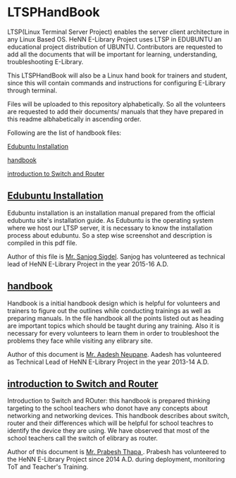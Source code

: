 LTSPHandBook
============
LTSP(Linux Terminal Server Project) enables the server client architecture in any Linux Based OS. HeNN E-Library Project uses LTSP in EDUBUNTU an educational project distribution of UBUNTU. 
Contributors are requested to add all the documents that will be important for learning, understanding, troubleshooting E-Library.

This LTSPHandBook will also be a Linux hand book for trainers and student, since this will contain commands and instructions for configuring E-Library through terminal. 

Files will be uploaded to this repository alphabetically. So all the volunteers are requested to add their documents/ manuals that they have prepared in this readme albhabetically in ascending order.

Following are the list of handbook files:

<a href="https://github.com/henn-elibrary-project/LTSPHandBook/blob/master/Edubuntu%20Installation.pdf">Edubuntu Installation</a>

<a href="https://github.com/henn-elibrary-project/LTSPHandBook/blob/master/handbook.odt">handbook</a>

<a href="https://github.com/henn-elibrary-project/LTSPHandBook/blob/master/Introduction%20to%20Router%20and%20Switch%2C%20prepared%20by%20Prabesh%20Thapa.pdf"> introduction to Switch and Router</a>

<a href="https://github.com/henn-elibrary-project/LTSPHandBook/blob/master/Edubuntu%20Installation.pdf">Edubuntu Installation</a>
---
Edubuntu installation is an installation manual prepared from the official edubuntu site's installation guide. As Edubuntu is the operating system where we host our LTSP server, it is necessary to know the installation process about edubuntu. So a step wise screenshot and description is compiled in this pdf file.

Author of this file is <a href="https://github.com/algosig">Mr. Sanjog Sigdel</a>. Sanjog has volunteered as technical lead of HeNN E-Library Project in the year 2015-16 A.D.

<a href="https://github.com/henn-elibrary-project/LTSPHandBook/blob/master/handbook.odt">handbook</a>
---
Handbook is a initial handbook design which is helpful for volunteers and trainers to figure out the outlines while conducting trainings as well as preparing manuals. In the file handbook all the points listed out as heading are important topics which should be taught during any training. Also it is necessary for every volunteers to learn them in order to troubleshoot the problems they face while visiting any elibrary site. 

Author of this document is <a href="https://github.com/aadeshnpn"> Mr. Aadesh Neupane</a>. Aadesh has volunteered as Technical Lead of HeNN E-Library Project in the year 2013-14 A.D.

<a href="https://github.com/henn-elibrary-project/LTSPHandBook/blob/master/Introduction%20to%20Router%20and%20Switch%2C%20prepared%20by%20Prabesh%20Thapa.pdf"> introduction to Switch and Router</a>
---
Introduction to Switch and ROuter: this handbook is prepared thinking targeting to the school teachers who donot have any concepts about networking and networking devices. This handbook describes about switch, router and their differences which will be helpful for school teachres to identify the device they are using. We have observed that most of the school teachers call the switch of elibrary as router.

Author of this document is <a href="https://www.facebook.com/pgaijin66">Mr. Prabesh Thapa </a>. Prabesh has volunteered to the HeNN E-Library Project since 2014 A.D. during deployment, monitoring ToT and Teacher's Training.
